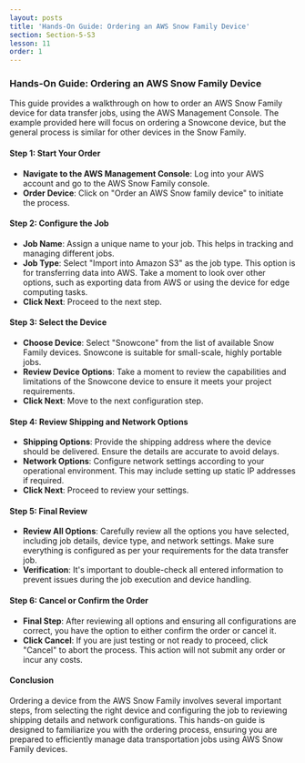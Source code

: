 ```yaml
---
layout: posts
title: 'Hands-On Guide: Ordering an AWS Snow Family Device'
section: Section-5-S3
lesson: 11
order: 1
---
```


### Hands-On Guide: Ordering an AWS Snow Family Device

This guide provides a walkthrough on how to order an AWS Snow Family device for data transfer jobs, using the AWS Management Console. The example provided here will focus on ordering a Snowcone device, but the general process is similar for other devices in the Snow Family.

<!-- pagebreak -->

#### Step 1: Start Your Order

- **Navigate to the AWS Management Console**: Log into your AWS account and go to the AWS Snow Family console.
- **Order Device**: Click on "Order an AWS Snow family device" to initiate the process.
<!-- pagebreak -->

#### Step 2: Configure the Job

- **Job Name**: Assign a unique name to your job. This helps in tracking and managing different jobs.
- **Job Type**: Select "Import into Amazon S3" as the job type. This option is for transferring data into AWS. Take a moment to look over other options, such as exporting data from AWS or using the device for edge computing tasks.
- **Click Next**: Proceed to the next step.
<!-- pagebreak -->

#### Step 3: Select the Device

- **Choose Device**: Select "Snowcone" from the list of available Snow Family devices. Snowcone is suitable for small-scale, highly portable jobs.
- **Review Device Options**: Take a moment to review the capabilities and limitations of the Snowcone device to ensure it meets your project requirements.
- **Click Next**: Move to the next configuration step.
<!-- pagebreak -->

#### Step 4: Review Shipping and Network Options

- **Shipping Options**: Provide the shipping address where the device should be delivered. Ensure the details are accurate to avoid delays.
- **Network Options**: Configure network settings according to your operational environment. This may include setting up static IP addresses if required.
- **Click Next**: Proceed to review your settings.
<!-- pagebreak -->

#### Step 5: Final Review

- **Review All Options**: Carefully review all the options you have selected, including job details, device type, and network settings. Make sure everything is configured as per your requirements for the data transfer job.
- **Verification**: It's important to double-check all entered information to prevent issues during the job execution and device handling.
<!-- pagebreak -->

#### Step 6: Cancel or Confirm the Order

- **Final Step**: After reviewing all options and ensuring all configurations are correct, you have the option to either confirm the order or cancel it.
- **Click Cancel**: If you are just testing or not ready to proceed, click "Cancel" to abort the process. This action will not submit any order or incur any costs.
<!-- pagebreak -->

#### Conclusion

Ordering a device from the AWS Snow Family involves several important steps, from selecting the right device and configuring the job to reviewing shipping details and network configurations. This hands-on guide is designed to familiarize you with the ordering process, ensuring you are prepared to efficiently manage data transportation jobs using AWS Snow Family devices.

